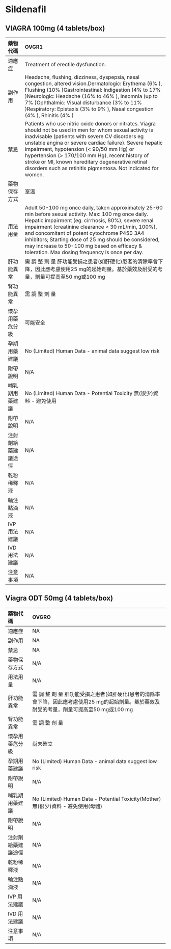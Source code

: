 # Sildenafil

## VIAGRA 100mg (4 tablets/box)

| 藥物代碼           | OVGR1                                                                                                                                                                                                                                                                                                                                                                                                                                         |
|:-------------------|:----------------------------------------------------------------------------------------------------------------------------------------------------------------------------------------------------------------------------------------------------------------------------------------------------------------------------------------------------------------------------------------------------------------------------------------------|
| 適應症             | Treatment of erectile dysfunction.                                                                                                                                                                                                                                                                                                                                                                                                            |
| 副作用             | Headache, flushing, dizziness, dyspepsia, nasal congestion, altered vision.Dermatologic: Erythema (6% ), Flushing (10% )Gastrointestinal: Indigestion (4% to 17% )Neurologic: Headache (16% to 46% ), Insomnia (up to 7% )Ophthalmic: Visual disturbance (3% to 11% )Respiratory: Epistaxis (3% to 9% ), Nasal congestion (4% ), Rhinitis (4% )                                                                                               |
| 禁忌               | Patients who use nitric oxide donors or nitrates. Viagra should not be used in men for whom sexual activity is inadvisable (patients with severe CV disorders eg unstable angina or severe cardiac failure). Severe hepatic impairment, hypotension (< 90/50 mm Hg) or hypertension (> 170/100 mm Hg), recent history of stroke or MI, known hereditary degenerative retinal disorders such as retinitis pigmentosa. Not indicated for women. |
| 藥物保存方式       | 室溫                                                                                                                                                                                                                                                                                                                                                                                                                                          |
| 用法用量           | Adult 50-100 mg once daily, taken approximately 25-60 min before sexual activity. Max: 100 mg once daily. Hepatic impairment (eg. cirrhosis, 80%), severe renal impairment (creatinine clearance < 30 mL/min, 100%), and concomitant of potent cytochrome P450 3A4 inhibitors; Starting dose of 25 mg should be considered, may increase to 50-100 mg based on efficacy & toleration. Max dosing frequency is once per day.                   |
| 肝功能異常         | 需 調 整 劑 量  肝功能受損之患者(如肝硬化)患者的清除率會下降，因此應考慮使用25 mg的起始劑量。基於藥效及耐受的考量，劑量可提高至50 mg或100 mg                                                                                                                                                                                                                                                                                                  |
| 腎功能異常         | 需 調 整 劑 量                                                                                                                                                                                                                                                                                                                                                                                                                                |
| 懷孕用藥危分級     | 可能安全                                                                                                                                                                                                                                                                                                                                                                                                                                      |
| 孕期用藥建議       | No (Limited) Human Data - animal data suggest low risk                                                                                                                                                                                                                                                                                                                                                                                        |
| 附帶說明           | N/A                                                                                                                                                                                                                                                                                                                                                                                                                                           |
| 哺乳期用藥建議     | No (Limited) Human Data - Potential Toxicity 無(很少)資料 - 避免使用                                                                                                                                                                                                                                                                                                                                                                          |
| 附帶說明           | N/A                                                                                                                                                                                                                                                                                                                                                                                                                                           |
| 注射劑給藥建議途徑 | N/A                                                                                                                                                                                                                                                                                                                                                                                                                                           |
| 乾粉稀釋液         | N/A                                                                                                                                                                                                                                                                                                                                                                                                                                           |
| 輸注點滴液         | N/A                                                                                                                                                                                                                                                                                                                                                                                                                                           |
| IVP 用法建議       | N/A                                                                                                                                                                                                                                                                                                                                                                                                                                           |
| IVD 用法建議       | N/A                                                                                                                                                                                                                                                                                                                                                                                                                                           |
| 注意事項           | N/A                                                                                                                                                                                                                                                                                                                                                                                                                                           |

## Viagra ODT 50mg (4 tablets/box)

| 藥物代碼           | OVGRO                                                                                                                                        |
|:-------------------|:---------------------------------------------------------------------------------------------------------------------------------------------|
| 適應症             | NA                                                                                                                                           |
| 副作用             | NA                                                                                                                                           |
| 禁忌               | NA                                                                                                                                           |
| 藥物保存方式       | N/A                                                                                                                                          |
| 用法用量           | N/A                                                                                                                                          |
| 肝功能異常         | 需 調 整 劑 量  肝功能受損之患者(如肝硬化)患者的清除率會下降，因此應考慮使用25 mg的起始劑量。基於藥效及耐受的考量，劑量可提高至50 mg或100 mg |
| 腎功能異常         | 需 調 整 劑 量                                                                                                                               |
| 懷孕用藥危分級     | 尚未確立                                                                                                                                     |
| 孕期用藥建議       | No (Limited) Human Data - animal data suggest low risk                                                                                       |
| 附帶說明           | N/A                                                                                                                                          |
| 哺乳期用藥建議     | No (Limited) Human Data - Potential Toxicity(Mother) 無(很少)資料 - 避免使用(母體)                                                           |
| 附帶說明           | N/A                                                                                                                                          |
| 注射劑給藥建議途徑 | N/A                                                                                                                                          |
| 乾粉稀釋液         | N/A                                                                                                                                          |
| 輸注點滴液         | N/A                                                                                                                                          |
| IVP 用法建議       | N/A                                                                                                                                          |
| IVD 用法建議       | N/A                                                                                                                                          |
| 注意事項           | N/A                                                                                                                                          |

